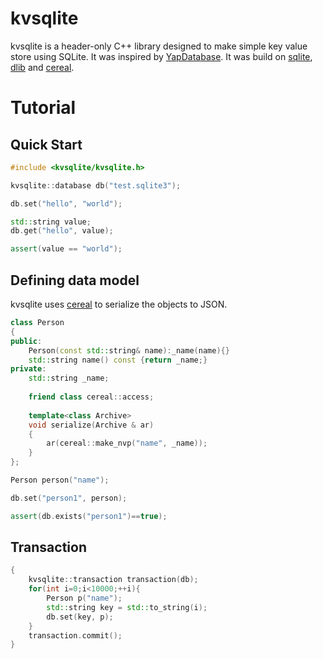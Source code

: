 # kvsqlite
kvsqlite is a header-only C++ library designed to make simple key value store using SQLite.
It was inspired by [YapDatabase](https://github.com/yapstudios/YapDatabase).
It was build on [sqlite](https://sqlite.org), [dlib](https://github.com/davisking/dlib) and [cereal](https://github.com/USCiLab/cereal).


# Tutorial

## Quick Start
```cpp
#include <kvsqlite/kvsqlite.h>

kvsqlite::database db("test.sqlite3");

db.set("hello", "world");

std::string value;
db.get("hello", value);

assert(value == "world");
```

## Defining data model
kvsqlite uses [cereal](https://github.com/USCiLab/cereal) to serialize the objects to JSON.
```cpp
class Person
{
public:
    Person(const std::string& name):_name(name){}
    std::string name() const {return _name;}
private:
    std::string _name;
    
    friend class cereal::access;
    
    template<class Archive>
    void serialize(Archive & ar)
    {
        ar(cereal::make_nvp("name", _name));
    }
};

Person person("name");

db.set("person1", person);

assert(db.exists("person1")==true);
```


## Transaction
```cpp
{
    kvsqlite::transaction transaction(db);
    for(int i=0;i<10000;++i){
        Person p("name");
        std::string key = std::to_string(i);
        db.set(key, p);
    }
    transaction.commit();
}
```

